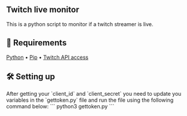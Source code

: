 <h2> Twitch live monitor </h2>
  This is a python script to monitor if a twitch streamer is live. 

<h2 >📝 Requirements </h2>
  <a href="https://www.python.org/downloads/">Python</a> •
  <a href="https://www.python.org/downloads/">Pip</a> •
  <a href="https://dev.twitch.tv/">Twitch API access</a>

<h2>🛠️ Setting up </h2>
  After getting your `client_id` and `client_secret` you need to update you variables in the `gettoken.py` file and run the file using the following command below:
  ```
  python3 gettoken.py
  ```
